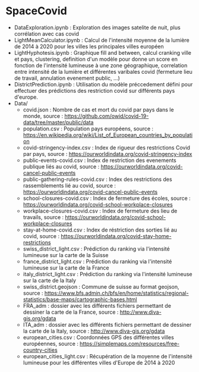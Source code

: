 # SpaceCovid
* DataExploration.ipynb : Exploration des images satelite de nuit, plus corrélation avec cas covid
* LightMeanCalculator.ipynb : Calcul de l'intensité moyenne de la lumière de 2014 à 2020 pour les villes les principales villes européen
* LightHyphotesis.ipynb : Graphique fill and between, calcul cranking ville et pays, clustering, definition d'un modèle pour donne un score en fonction de l'intensité lumineuse à une zone géographique, correlation entre intensité de la lumière et différentes varibales covid (fermeture lieu de travail, annulation evenement public, ...)
* DistrictPrediction.ipynb : Utilisation du modèle préccedement défini pour effectuer des prédictions des restriction covid sur différents pays d'europe.
* Data/ 
    * covid.json : Nombre de cas et mort du covid par pays dans le monde, source : https://github.com/owid/covid-19-data/tree/master/public/data
    * population.csv : Population pays européens, source : https://en.wikipedia.org/wiki/List_of_European_countries_by_population
    * covid-stringency-index.csv : Index de rigueur des restrictions Covid par pays, source : https://ourworldindata.org/covid-stringency-index
    * public-events-covid.csv : Index de restriction des evenements publique liés au covid, source : https://ourworldindata.org/covid-cancel-public-events
    * public-gathering-rules-covid.csv : Index des restrictions des rassemblements lié au covid, source : https://ourworldindata.org/covid-cancel-public-events
    * school-closures-covid.csv : Index de fermeture des écoles, source : https://ourworldindata.org/covid-school-workplace-closures
    * workplace-closures-covid.csv : Index de fermeture des lieu de travails, source : https://ourworldindata.org/covid-school-workplace-closures
    * stay-at-home-covid.csv : Index de réstriction des sorties lié au covid, source : https://ourworldindata.org/covid-stay-home-restrictions
    * swiss_district_light.csv : Prédiction du ranking via l'intensité lumineuse sur la carte de la Suisse
    * france_district_light.csv : Prédiction du ranking via l'intensité lumineuse sur la carte de la France
    * italy_district_light.csv : Prédiction du ranking via l'intensité lumineuse sur la carte de la Italy
    * swiss_district.geojson : Commune de suisse au format geojson, source : https://www.bfs.admin.ch/bfs/en/home/statistics/regional-statistics/base-maps/cartographic-bases.html
    * FRA_adm : dossier avec les différents fichiers permettant de dessiner la carte de la France, source : http://www.diva-gis.org/gdata
    * ITA_adm : dossier avec les différents fichiers permettant de dessiner la carte de la Italy, source : http://www.diva-gis.org/gdata
    * european_cities.csv : Coordonnées GPS des différentes villes européennes, source : https://simplemaps.com/resources/free-country-cities
    * european_cities_light.csv : Récupération de la moyenne de l'intensité lumineuse  pour les différentes villes d'Europe de 2014 à 2020


